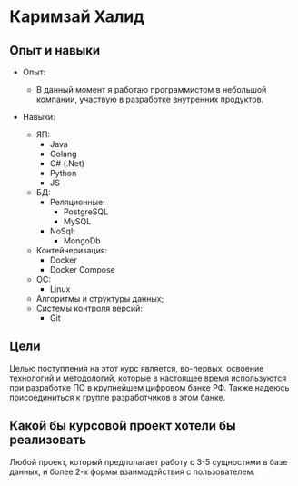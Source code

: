 # Каримзай Халид

## Опыт и навыки 

- Опыт:
    - В данный момент я работаю программистом в небольшой компании, участвую в разработке внутренних продуктов. 

- Навыки:
    - ЯП:
        - Java
        - Golang
        - C# (.Net)
        - Python
        - JS
    - БД:
        - Реляционные:
            - PostgreSQL
            - MySQL
        - NoSql:
            - MongoDb
    - Контейнеризация:
        - Docker
        - Docker Compose
    - ОС:
        - Linux
    - Алгоритмы и структуры данных;
    - Cистемы контроля версий:
        - Git

## Цели

Целью поступления на этот курс является, во-первых, освоение технологий и методологий, которые в настоящее время используются при разработке ПО в крупнейшем цифровом банке РФ. Также надеюсь присоединиться к группе разработчиков в этом банке.

## Какой бы курсовой проект хотели бы реализовать

Любой проект, который предполагает работу с 3-5 сущностями в базе данных, и более 2-х формы взаимодействия с пользователем.